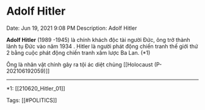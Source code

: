 # Adolf Hitler

Date: Jun 19, 2021 9:08 PM
Description: Adolf Hitler

**Adolf Hitler** (1989 -1945) là chính khách độc tài người Đức, ông trở thành lãnh tụ Đức vào năm 1934 . Hitler là người phát động chiến tranh thế giới thứ 2 bằng cuộc phát động chiến tranh xâm lược Ba Lan. (*1)

Ông là nhân vật chính gây ra tội ác diệt chủng [[Holocaust (P-202106192059)]] 

---

*1: [[210620_Hitler_01]] 

Tags: [[#POLITICS]]